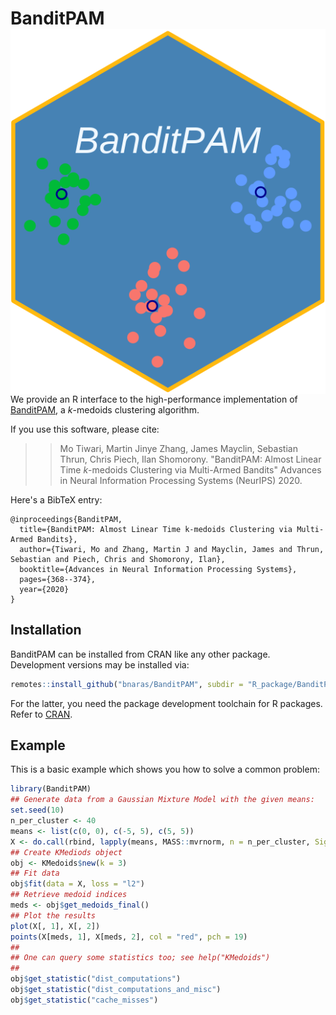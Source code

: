 # BanditPAM <img src="man/figures/logo.png" align="right" />

We provide an R interface to the high-performance implementation of
[BanditPAM](https://proceedings.neurips.cc/paper/2020/file/73b817090081cef1bca77232f4532c5d-Paper.pdf),
a $k$-medoids clustering algorithm.

If you use this software, please cite:

>>Mo Tiwari, Martin Jinye Zhang, James Mayclin, Sebastian Thrun, Chris Piech, Ilan Shomorony. "BanditPAM: Almost Linear Time *k*-medoids Clustering via Multi-Armed Bandits" Advances in Neural Information Processing Systems (NeurIPS) 2020.

Here's a BibTeX entry:
```
@inproceedings{BanditPAM,
  title={BanditPAM: Almost Linear Time k-medoids Clustering via Multi-Armed Bandits},
  author={Tiwari, Mo and Zhang, Martin J and Mayclin, James and Thrun, Sebastian and Piech, Chris and Shomorony, Ilan},
  booktitle={Advances in Neural Information Processing Systems},
  pages={368--374},
  year={2020}
}
```

## Installation

BanditPAM can be installed from CRAN like any other
package. Development versions may be installed via:

``` r
remotes::install_github("bnaras/BanditPAM", subdir = "R_package/BanditPAM")
```

For the latter, you need the package development toolchain for R
packages. Refer to [CRAN](https://cran.r-project.org).


## Example

This is a basic example which shows you how to solve a common problem:

``` r
library(BanditPAM)
## Generate data from a Gaussian Mixture Model with the given means:
set.seed(10)
n_per_cluster <- 40
means <- list(c(0, 0), c(-5, 5), c(5, 5))
X <- do.call(rbind, lapply(means, MASS::mvrnorm, n = n_per_cluster, Sigma = diag(2)))
## Create KMediods object
obj <- KMedoids$new(k = 3)
## Fit data
obj$fit(data = X, loss = "l2")
## Retrieve medoid indices
meds <- obj$get_medoids_final()
## Plot the results
plot(X[, 1], X[, 2])
points(X[meds, 1], X[meds, 2], col = "red", pch = 19)
##
## One can query some statistics too; see help("KMedoids")
##
obj$get_statistic("dist_computations")
obj$get_statistic("dist_computations_and_misc")
obj$get_statistic("cache_misses")

```


